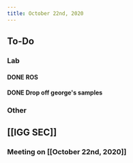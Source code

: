 ```yaml
---
title: October 22nd, 2020
---
```


## **To-Do**
### **Lab**
#### DONE ROS

#### DONE Drop off george's samples

### **Other**

## [[IGG SEC]]
### Meeting on [[October 22nd, 2020]]
#### 

